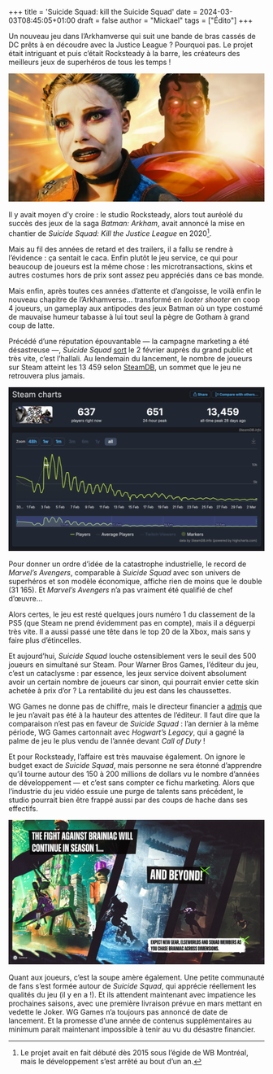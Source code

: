 +++
title = 'Suicide Squad: kill the Suicide Squad'
date = 2024-03-03T08:45:05+01:00
draft = false
author = "Mickael"
tags = ["Édito"]
+++ 

Un nouveau jeu dans l’Arkhamverse qui suit une bande de bras cassés de DC prêts à en découdre avec la Justice League ? Pourquoi pas. Le projet était intriguant et puis c’était Rocksteady à la barre, les créateurs des meilleurs jeux de superhéros de tous les temps !


![Deux personnages de Suicide Squad (le jeu)](suicidesquad1.jpg "Attention derrière toi c'est affreux")

Il y avait moyen d’y croire : le studio Rocksteady, alors tout auréolé du succès des jeux de la saga *Batman: Arkham*, avait annoncé la mise en chantier de *Suicide Squad: Kill the Justice League* en 2020[^1].

Mais au fil des années de retard et des trailers, il a fallu se rendre à l’évidence : ça sentait le caca. Enfin plutôt le jeu service, ce qui pour beaucoup de joueurs est la même chose : les microtransactions, skins et autres costumes hors de prix sont assez peu appréciés dans ce bas monde. 

Mais enfin, après toutes ces années d’attente et d’angoisse, le voilà enfin le nouveau chapitre de l’Arkhamverse… transformé en *looter shooter* en coop 4 joueurs, un gameplay aux antipodes des jeux Batman où un type costumé de mauvaise humeur tabasse à lui tout seul la pègre de Gotham à grand coup de latte.

Précédé d’une réputation épouvantable — la campagne marketing a été désastreuse —, *Suicide Squad* [sort](https://store.steampowered.com/app/315210/Suicide_Squad_Kill_the_Justice_League/) le 2 février auprès du grand public et très vite, c’est l’hallali. Au lendemain du lancement, le nombre de joueurs sur Steam atteint les 13 459 selon [SteamDB](https://steamdb.info/app/315210/charts/#48h), un sommet que le jeu ne retrouvera plus jamais. 

![Les statistiques de Suicide Squad sur SteamDB](suicidesquad2.png "Source : SteamDB")

Pour donner un ordre d’idée de la catastrophe industrielle, le record de *Marvel’s Avengers*, comparable à *Suicide Squad* avec son univers de superhéros et son modèle économique, affiche rien de moins que le double (31 165). Et *Marvel’s Avengers* n’a pas vraiment été qualifié de chef d’œuvre…

Alors certes, le jeu est resté quelques jours numéro 1 du classement de la PS5 (que Steam ne prend évidemment pas en compte), mais il a déguerpi très vite. Il a aussi passé une tête dans le top 20 de la Xbox, mais sans y faire plus d’étincelles.

Et aujourd’hui, *Suicide Squad* louche ostensiblement vers le seuil des 500 joueurs en simultané sur Steam. Pour Warner Bros Games, l’éditeur du jeu, c’est un cataclysme : par essence, les jeux service doivent absolument avoir un certain nombre de joueurs car sinon, qui pourrait envier cette skin achetée à prix d’or ? La rentabilité du jeu est dans les chaussettes.

WG Games ne donne pas de chiffre, mais le directeur financier a [admis](https://www.ign.com/articles/suicide-squad-kill-the-justice-league-has-fallen-short-of-our-expectations-warner-bros-says) que le jeu n’avait pas été à la hauteur des attentes de l’éditeur. Il faut dire que la comparaison n’est pas en faveur de *Suicide Squad* : l’an dernier à la même période, WG Games cartonnait avec *Hogwart’s Legacy*, qui a gagné la palme de jeu le plus vendu de l’année devant *Call of Duty* !

Et pour Rocksteady, l’affaire est très mauvaise également. On ignore le budget exact de *Suicide Squad*, mais personne ne sera étonné d’apprendre qu’il tourne autour des 150 à 200 millions de dollars vu le nombre d’années de développement — et c’est sans compter ce fichu marketing. Alors que l’industrie du jeu vidéo essuie une purge de talents sans précédent, le studio pourrait bien être frappé aussi par des coups de hache dans ses effectifs.

![Une capture d'écran du jeu Suicide Squad](suicidesquad3.png "À quand la saison 1 ?")

Quant aux joueurs, c’est la soupe amère également. Une petite communauté de fans s’est formée autour de *Suicide Squad*, qui apprécie réellement les qualités du jeu (il y en a !). Et ils attendent maintenant avec impatience les prochaines saisons, avec une première livraison prévue en mars mettant en vedette le Joker. WG Games n’a toujours pas annoncé de date de lancement. Et la promesse d’une année de contenus supplémentaires au minimum parait maintenant impossible à tenir au vu du désastre financier.

[^1]: Le projet avait en fait débuté dès 2015 sous l’égide de WB Montréal, mais le développement s’est arrêté au bout d’un an.